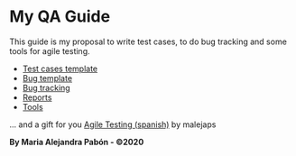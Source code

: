 # My QA Guide
This guide is my proposal to write test cases, to do bug tracking and some tools for agile testing.

- [Test cases template](https://github.com/malejaps/my_QA_guide/blob/main/TestCases/test-case-template.md)
- [Bug template](https://github.com/malejaps/my_QA_guide/blob/main/BugTracking/bug-template.md)
- [Bug tracking](https://github.com/malejaps/my_QA_guide/blob/main/BugTracking/bug-tracking.md) 
- [Reports](https://github.com/malejaps/my_QA_guide/edit/main/Reports/qa-metrics.md)
- [Tools](https://github.com/malejaps/my_QA_guide/tree/main/Tools)

... and a gift for you [Agile Testing (spanish)](https://slides.com/malejap/pruebas-agiles-univalle/) by malejaps 

**By Maria Alejandra Pabón - ©2020**
